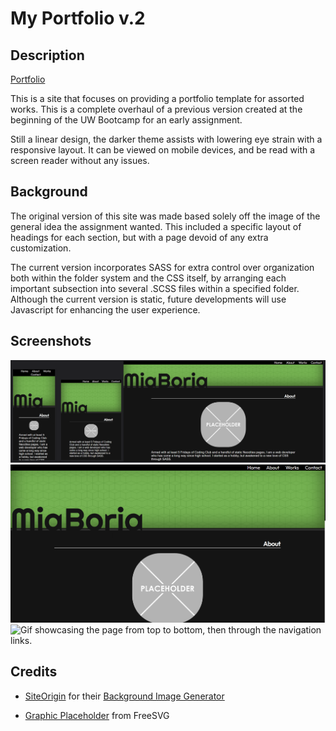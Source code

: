 # My Portfolio v.2

## Description

[Portfolio](https://pldbrja.github.io/brjaportfolio-v2/)

This is a site that focuses on providing a portfolio template for assorted works. This is a complete overhaul of a previous version created at the beginning of the UW Bootcamp for an early assignment.

Still a linear design, the darker theme assists with lowering eye strain with a responsive layout. It can be viewed on mobile devices, and be read with a screen reader without any issues.

## Background

The original version of this site was made based solely off the image of the general idea the assignment wanted. This included a specific layout of headings for each section, but with a page devoid of any extra customization.

The current version incorporates SASS for extra control over organization both within the folder system and the CSS itself, by arranging each important subsection into several .SCSS files within a specified folder. Although the current version is static, future developments will use Javascript for enhancing the user experience.

## Screenshots

<img src='./assets/images/responsivess.png' width="800" height=auto alt="Screenshots of three different responsive sizes, one for phone, tablet, and computer respectively.">
<img src='./assets/images/regularss.png' width="800" height=auto alt="Top of page. It reads out Home, About, Works, and Contact on the navbar. Below is a header reading Mia Borja, with an About header below that.">
<img src='./assets/images/portfoliogif.gif' width="800" height=auto alt="Gif showcasing the page from top to bottom, then through the navigation links.">

## Credits

* [SiteOrigin](https://siteorigin.com/) for their [Background Image Generator](https://bg.siteorigin.com/)

* [Graphic Placeholder](https://freesvg.org/graphic-placeholder) from FreeSVG